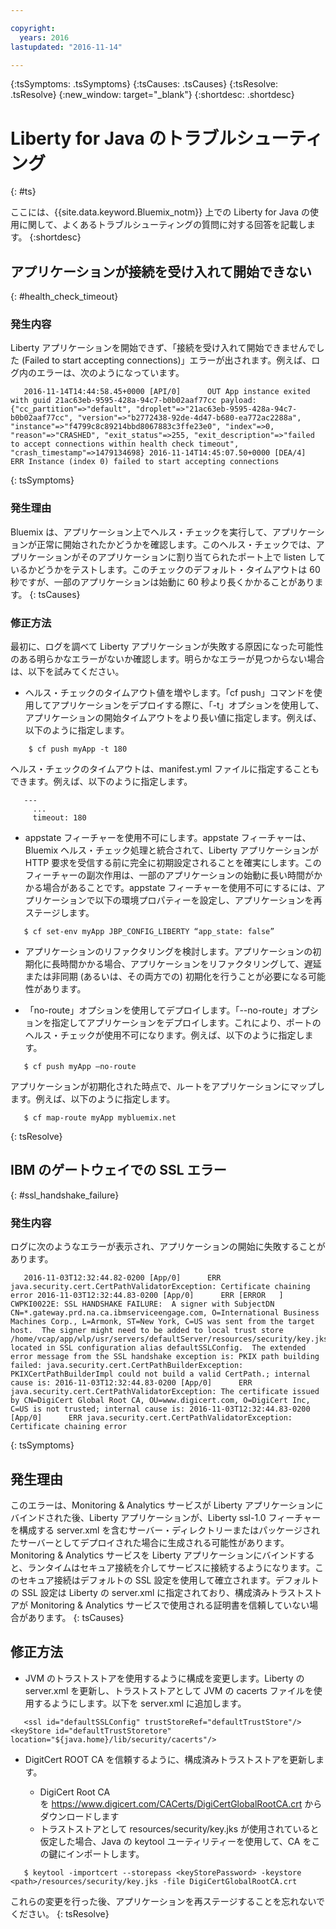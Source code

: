 ```yaml
---

copyright:
  years: 2016
lastupdated: "2016-11-14"

---
```


{:tsSymptoms: .tsSymptoms}
{:tsCauses: .tsCauses}
{:tsResolve: .tsResolve}
{:new_window: target="_blank"}
{:shortdesc: .shortdesc}

# Liberty for Java のトラブルシューティング
{: #ts}


ここには、{{site.data.keyword.Bluemix_notm}} 上での Liberty for Java の使用に関して、よくあるトラブルシューティングの質問に対する回答を記載します。
{:shortdesc}

## アプリケーションが接続を受け入れて開始できない
{: #health_check_timeout}

### 発生内容

Liberty アプリケーションを開始できず、「接続を受け入れて開始できませんでした (Failed to start accepting connections)」エラーが出されます。例えば、ログ内のエラーは、次のようになっています。

```
   2016-11-14T14:44:58.45+0000 [API/0]      OUT App instance exited with guid 21ac63eb-9595-428a-94c7-b0b02aaf77cc payload: {"cc_partition"=>"default", "droplet"=>"21ac63eb-9595-428a-94c7-b0b02aaf77cc", "version"=>"b2772438-92de-4d47-b680-ea772ac2288a", "instance"=>"f4799c8c89214bbd8067883c3ffe23e0", "index"=>0, "reason"=>"CRASHED", "exit_status"=>255, "exit_description"=>"failed to accept connections within health check timeout", "crash_timestamp"=>1479134698} 2016-11-14T14:45:07.50+0000 [DEA/4]      ERR Instance (index 0) failed to start accepting connections
```

{: tsSymptoms}

### 発生理由

Bluemix は、アプリケーション上でヘルス・チェックを実行して、アプリケーションが正常に開始されたかどうかを確認します。このヘルス・チェックでは、アプリケーションがそのアプリケーションに割り当てられたポート上で listen しているかどうかをテストします。このチェックのデフォルト・タイムアウトは 60 秒ですが、一部のアプリケーションは始動に 60 秒より長くかかることがあります。
{: tsCauses}

### 修正方法

最初に、ログを調べて Liberty アプリケーションが失敗する原因になった可能性のある明らかなエラーがないか確認します。明らかなエラーが見つからない場合は、以下を試みてください。

* ヘルス・チェックのタイムアウト値を増やします。「cf push」コマンドを使用してアプリケーションをデプロイする際に、「-t」オプションを使用して、アプリケーションの開始タイムアウトをより長い値に指定します。例えば、以下のように指定します。

```
    $ cf push myApp -t 180
```

ヘルス・チェックのタイムアウトは、manifest.yml ファイルに指定することもできます。例えば、以下のように指定します。

```
   ---
     ...
     timeout: 180
```

* appstate フィーチャーを使用不可にします。appstate フィーチャーは、Bluemix ヘルス・チェック処理と統合されて、Liberty アプリケーションが HTTP 要求を受信する前に完全に初期設定されることを確実にします。このフィーチャーの副次作用は、一部のアプリケーションの始動に長い時間がかかる場合があることです。appstate フィーチャーを使用不可にするには、アプリケーションで以下の環境プロパティーを設定し、アプリケーションを再ステージします。

```
   $ cf set-env myApp JBP_CONFIG_LIBERTY “app_state: false”
```

* アプリケーションのリファクタリングを検討します。アプリケーションの初期化に長時間かかる場合、アプリケーションをリファクタリングして、遅延または非同期 (あるいは、その両方での) 初期化を行うことが必要になる可能性があります。

* 「no-route」オプションを使用してデプロイします。「--no-route」オプションを指定してアプリケーションをデプロイします。これにより、ポートのヘルス・チェックが使用不可になります。例えば、以下のように指定します。

```
   $ cf push myApp –no-route
```

アプリケーションが初期化された時点で、ルートをアプリケーションにマップします。例えば、以下のように指定します。

```
   $ cf map-route myApp mybluemix.net
```

{: tsResolve}

## IBM のゲートウェイでの SSL エラー
{: #ssl_handshake_failure}

### 発生内容

ログに次のようなエラーが表示され、アプリケーションの開始に失敗することがあります。

```
   2016-11-03T12:32:44.82-0200 [App/0]      ERR java.security.cert.CertPathValidatorException: Certificate chaining error 2016-11-03T12:32:44.83-0200 [App/0]      ERR [ERROR   ] CWPKI0022E: SSL HANDSHAKE FAILURE:  A signer with SubjectDN CN=*.gateway.prd.na.ca.ibmserviceengage.com, O=International Business Machines Corp., L=Armonk, ST=New York, C=US was sent from the target host.  The signer might need to be added to local trust store /home/vcap/app/wlp/usr/servers/defaultServer/resources/security/key.jks, located in SSL configuration alias defaultSSLConfig.  The extended error message from the SSL handshake exception is: PKIX path building failed: java.security.cert.CertPathBuilderException: PKIXCertPathBuilderImpl could not build a valid CertPath.; internal cause is: 2016-11-03T12:32:44.83-0200 [App/0]      ERR java.security.cert.CertPathValidatorException: The certificate issued by CN=DigiCert Global Root CA, OU=www.digicert.com, O=DigiCert Inc, C=US is not trusted; internal cause is: 2016-11-03T12:32:44.83-0200 [App/0]      ERR java.security.cert.CertPathValidatorException: Certificate chaining error
```
{: tsSymptoms}


## 発生理由

このエラーは、Monitoring & Analytics サービスが Liberty アプリケーションにバインドされた後、Liberty アプリケーションが、Liberty ssl-1.0 フィーチャーを構成する server.xml を含むサーバー・ディレクトリーまたはパッケージされたサーバーとしてデプロイされた場合に生成される可能性があります。Monitoring & Analytics サービスを Liberty アプリケーションにバインドすると、ランタイムはセキュア接続を介してサービスに接続するようになります。このセキュア接続はデフォルトの SSL 設定を使用して確立されます。デフォルトの SSL 設定は Liberty の server.xml に指定されており、構成済みトラストストアが Monitoring & Analytics サービスで使用される証明書を信頼していない場合があります。
{: tsCauses}

## 修正方法

* JVM のトラストストアを使用するように構成を変更します。Liberty の server.xml を更新し、トラストストアとして JVM の cacerts ファイルを使用するようにします。以下を server.xml に追加します。
```
   <ssl id="defaultSSLConfig" trustStoreRef="defaultTrustStore"/> <keyStore id="defaultTrustStoretore" location="${java.home}/lib/security/cacerts"/>
```

* DigitCert ROOT CA を信頼するように、構成済みトラストストアを更新します。

  * DigiCert Root CA を https://www.digicert.com/CACerts/DigiCertGlobalRootCA.crt からダウンロードします
  * トラストストアとして resources/security/key.jks が使用されていると仮定した場合、Java の keytool ユーティリティーを使用して、CA をこの鍵にインポートします。

```
   $ keytool -importcert --storepass <keyStorePassword> -keystore <path>/resources/security/key.jks -file DigiCertGlobalRootCA.crt
```

これらの変更を行った後、アプリケーションを再ステージすることを忘れないでください。
{: tsResolve}
